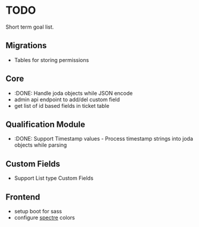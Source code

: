 # TODO

Short term goal list.


## Migrations

* Tables for storing permissions

## Core

* :DONE: Handle joda objects while JSON encode
* admin api endpoint to add/del custom field
* get list of id based fields in ticket table

## Qualification Module

* :DONE: Support Timestamp values - Process timestamp strings into joda objects while parsing 

## Custom Fields

* Support List type Custom Fields

## Frontend

* setup boot for sass
* configure [spectre](https://picturepan2.github.io/spectre/) colors
